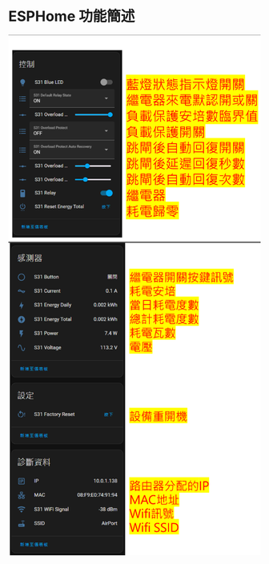# ESPHome 功能簡述

 ![Mosquitto_broker](/sonoff_s31_ultimate/image/225634.png)  
  ![Mosquitto_broker](/sonoff_s31_ultimate/image/225702.png)  
